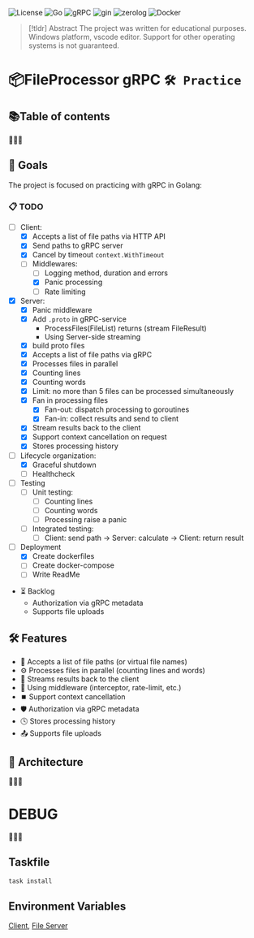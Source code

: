 
![License](https://img.shields.io/github/license/Ileriayo/markdown-badges?style=flat-square)
![Go](https://img.shields.io/badge/go-1.25-%2300ADD8.svg?style=flat-square&logo=go&logoColor=white)
![gRPC](https://img.shields.io/badge/gRPC-1.73-blue?style=flat-square&logo=go&logoColor=white)
![gin](https://img.shields.io/badge/Gin-1.10-00C397?style=flat-square&logo=go&logoColor=white)
![zerolog](https://img.shields.io/badge/zerolog-f33?style=flat-square)
![Docker](https://img.shields.io/badge/docker-%230db7ed.svg?style=flat-square&logo=docker&logoColor=white)

>[!tldr] Abstract
> The project was written for educational purposes.
> Windows platform, vscode editor. Support for other operating systems is not guaranteed.

# 📦FileProcessor gRPC `🛠 Practice`
## 📚Table of contents
🚧🚧🚧

## 🎯 Goals
The project is focused on practicing with gRPC in Golang:
### 📋 TODO
- [ ] Client:
  - [x] Accepts a list of file paths via HTTP API
  - [x] Send paths to gRPC server
  - [x] Cancel by timeout `context.WithTimeout`
  - [ ] Middlewares:
    - [ ] Logging method, duration and errors
    - [x] Panic processing
    - [ ] Rate limiting
- [x] Server:
  - [x] Panic middleware
  - [x] Add `.proto` in gRPC-service
    - ProcessFiles(FileList) returns (stream FileResult)
    - Using Server-side streaming
  - [x] build proto files
  - [x] Accepts a list of file paths via gRPC
  - [x] Processes files in parallel
  - [x] Counting lines
  - [x] Counting words
  - [x] Limit: no more than 5 files can be processed simultaneously
  - [x] Fan in processing files
    - [x] Fan-out: dispatch processing to goroutines
    - [x] Fan-in: collect results and send to client
  - [x] Stream results back to the client
  - [x] Support context cancellation on request
  - [x] Stores processing history
- [ ] Lifecycle organization:
  -  [x] Graceful shutdown
  -  [ ] Healthcheck
- [ ] Testing
  - [ ] Unit testing:
    - [ ] Counting lines
    - [ ] Counting words 
    - [ ] Processing raise a panic 
  - [ ] Integrated testing:
    - [ ] Client: send path -> Server: calculate -> Client: return result
- [ ] Deployment
  - [x] Create dockerfiles
  - [ ] Create docker-compose
  - [ ] Write ReadMe

- ⏳ Backlog
  - Authorization via gRPC metadata
  - Supports file uploads

## 🛠️ Features
- 🔗 Accepts a list of file paths (or virtual file names)
- ⚙️ Processes files in parallel (counting lines and words)
- 🔄 Streams results back to the client
- 🧩 Using middleware (interceptor, rate-limit, etc.)
- ⏹️ Support context cancellation
- 🛡️ Authorization via gRPC metadata
- 🕓 Stores processing history
- 📤 Supports file uploads

## 📐 Architecture
🚧🚧🚧

# DEBUG
🚧🚧🚧
## Taskfile
```sh
task install
```


## Environment Variables
[Client](./doc/client-env.md#config),
[File Server](./doc/fileservice-env.md#config)
